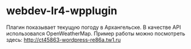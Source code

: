 # webdev-lr4-wpplugin
Плагин показывает текущую погоду в Архангельске. В качестве API использовался OpenWeatherMap.
Пример работы можно посмотреть здесь: http://ct45863-wordpress-re86a.tw1.ru
